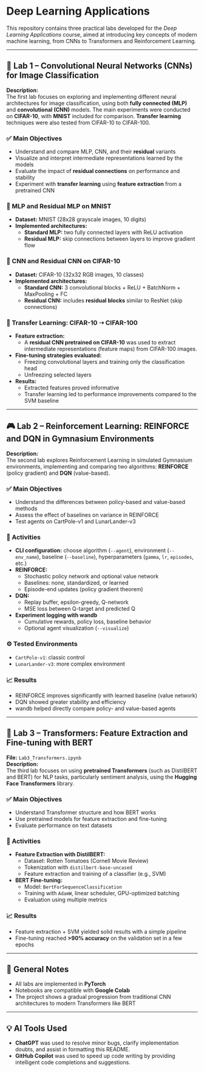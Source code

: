 # Deep Learning Applications
This repository contains three practical labs developed for the _Deep Learning Applications_ course, aimed at introducing key concepts of modern machine learning, from CNNs to Transformers and Reinforcement Learning.

---

## 🔬 Lab 1 – Convolutional Neural Networks (CNNs) for Image Classification

**Description:**  
The first lab focuses on exploring and implementing different neural architectures for image classification, using both **fully connected (MLP)** and **convolutional (CNN)** models. The main experiments were conducted on **CIFAR-10**, with **MNIST** included for comparison. **Transfer learning** techniques were also tested from CIFAR-10 to CIFAR-100.

### ✅ Main Objectives
- Understand and compare MLP, CNN, and their **residual** variants
- Visualize and interpret intermediate representations learned by the models
- Evaluate the impact of **residual connections** on performance and stability
- Experiment with **transfer learning** using **feature extraction** from a pretrained CNN

### 🧠 MLP and Residual MLP on MNIST
- **Dataset:** MNIST (28x28 grayscale images, 10 digits)
- **Implemented architectures:**
  - **Standard MLP:** two fully connected layers with ReLU activation
  - **Residual MLP:** skip connections between layers to improve gradient flow

### 🧠 CNN and Residual CNN on CIFAR-10
- **Dataset:** CIFAR-10 (32x32 RGB images, 10 classes)
- **Implemented architectures:**
  - **Standard CNN:** 3 convolutional blocks + ReLU + BatchNorm + MaxPooling + FC
  - **Residual CNN:** includes **residual blocks** similar to ResNet (skip connections)

### 🔁 Transfer Learning: CIFAR-10 ➝ CIFAR-100
- **Feature extraction:**
  - A **residual CNN pretrained on CIFAR-10** was used to extract intermediate representations (feature maps) from CIFAR-100 images.
- **Fine-tuning strategies evaluated:**
  - Freezing convolutional layers and training only the classification head
  - Unfreezing selected layers
- **Results:**
  - Extracted features proved informative
  - Transfer learning led to performance improvements compared to the SVM baseline

---

## 🎮 Lab 2 – Reinforcement Learning: REINFORCE and DQN in Gymnasium Environments

**Description:**  
The second lab explores Reinforcement Learning in simulated Gymnasium environments, implementing and comparing two algorithms: **REINFORCE** (policy gradient) and **DQN** (value-based).

### ✅ Main Objectives
- Understand the differences between policy-based and value-based methods  
- Assess the effect of baselines on variance in REINFORCE  
- Test agents on CartPole-v1 and LunarLander-v3

### 📌 Activities
- **CLI configuration:** choose algorithm (`--agent`), environment (`--env_name`), baseline (`--baseline`), hyperparameters (`gamma`, `lr`, `episodes`, etc.)
- **REINFORCE:**  
  - Stochastic policy network and optional value network  
  - Baselines: none, standardized, or learned  
  - Episode-end updates (policy gradient theorem)
- **DQN:**  
  - Replay buffer, epsilon-greedy, Q-network  
  - MSE loss between Q-target and predicted Q  
- **Experiment logging with wandb**  
  - Cumulative rewards, policy loss, baseline behavior  
  - Optional agent visualization (`--visualize`)

### ⚙️ Tested Environments
- `CartPole-v1`: classic control  
- `LunarLander-v3`: more complex environment  

### 📈 Results
- REINFORCE improves significantly with learned baseline (value network)  
- DQN showed greater stability and efficiency  
- wandb helped directly compare policy- and value-based agents

---

## 🤖 Lab 3 – Transformers: Feature Extraction and Fine-tuning with BERT

**File:** `Lab3_Transformers.ipynb`  
**Description:**  
The third lab focuses on using **pretrained Transformers** (such as DistilBERT and BERT) for NLP tasks, particularly sentiment analysis, using the **Hugging Face Transformers** library.

### ✅ Main Objectives
- Understand Transformer structure and how BERT works  
- Use pretrained models for feature extraction and fine-tuning  
- Evaluate performance on text datasets

### 📌 Activities
- **Feature Extraction with DistilBERT:**  
  - Dataset: Rotten Tomatoes (Cornell Movie Review)  
  - Tokenization with `distilbert-base-uncased`  
  - Feature extraction and training of a classifier (e.g., SVM)  
- **BERT Fine-tuning:**  
  - Model: `BertForSequenceClassification`  
  - Training with `AdamW`, linear scheduler, GPU-optimized batching  
  - Evaluation using multiple metrics

### 📈 Results
- Feature extraction + SVM yielded solid results with a simple pipeline  
- Fine-tuning reached **>90% accuracy** on the validation set in a few epochs  

---

## 📎 General Notes
- All labs are implemented in **PyTorch**  
- Notebooks are compatible with **Google Colab**  
- The project shows a gradual progression from traditional CNN architectures to modern Transformers like BERT

---

## 💡 AI Tools Used

- **ChatGPT** was used to resolve minor bugs, clarify implementation doubts, and assist in formatting this README.
- **GitHub Copilot** was used to speed up code writing by providing intelligent code completions and suggestions.
